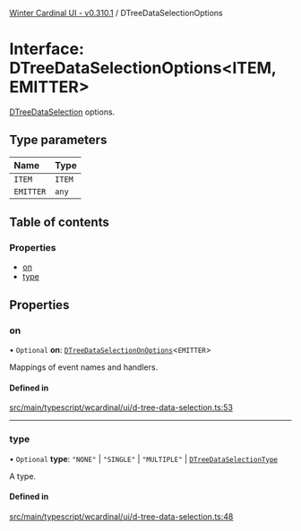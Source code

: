 [Winter Cardinal UI - v0.310.1](../index.md) / DTreeDataSelectionOptions

# Interface: DTreeDataSelectionOptions<ITEM, EMITTER\>

[DTreeDataSelection](DTreeDataSelection.md) options.

## Type parameters

| Name | Type |
| :------ | :------ |
| `ITEM` | `ITEM` |
| `EMITTER` | `any` |

## Table of contents

### Properties

- [on](DTreeDataSelectionOptions.md#on)
- [type](DTreeDataSelectionOptions.md#type)

## Properties

### on

• `Optional` **on**: [`DTreeDataSelectionOnOptions`](DTreeDataSelectionOnOptions.md)<`EMITTER`\>

Mappings of event names and handlers.

#### Defined in

[src/main/typescript/wcardinal/ui/d-tree-data-selection.ts:53](https://github.com/winter-cardinal/winter-cardinal-ui/blob/v0.310.1/src/main/typescript/wcardinal/ui/d-tree-data-selection.ts#L53)

___

### type

• `Optional` **type**: ``"NONE"`` \| ``"SINGLE"`` \| ``"MULTIPLE"`` \| [`DTreeDataSelectionType`](../index.md#dtreedataselectiontype-1)

A type.

#### Defined in

[src/main/typescript/wcardinal/ui/d-tree-data-selection.ts:48](https://github.com/winter-cardinal/winter-cardinal-ui/blob/v0.310.1/src/main/typescript/wcardinal/ui/d-tree-data-selection.ts#L48)
